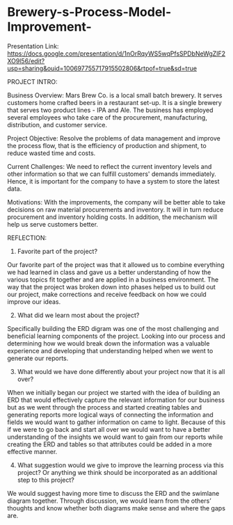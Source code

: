 # Brewery-s-Process-Model-Improvement-

Presentation Link: https://docs.google.com/presentation/d/1nOrRqyWS5wqPfsSPDbNeWgZIF2XO9l56/edit?usp=sharing&ouid=100697755717915502806&rtpof=true&sd=true

PROJECT INTRO:

Business Overview: Mars Brew Co. is a local small batch brewery. It serves customers home crafted beers in a restaurant set-up. It is a single brewery that serves two product lines - IPA and Ale. The business has employed several employees who take care of the procurement, manufacturing, distribution, and customer service. 

Project Objective: Resolve the problems of data management and improve the process flow, that is the efficiency of production and shipment, to reduce wasted time and costs.

Current Challenges: We need to reflect the current inventory levels and other information so that we can fulfill customers' demands immediately. Hence, it is important for the company to have a system to store the latest data.

Motivations: With the improvements, the company will be better able to take decisions on raw material procurements and inventory. It will in turn reduce procurement and inventory holding costs. In addition, the mechanism will help us serve customers better. 

REFLECTION:

1. Favorite part of the project?

Our favorite part of the project was that it allowed us to combine everything we had learned in class and gave us a better understanding of how the various topics fit together and are applied in a business environment. The way that the project was broken down into phases helped us to build out our project, make corrections and receive feedback on how we could improve our ideas.

2. What did we learn most about the project?

Specifically building the ERD digram was one of the most challenging and beneficial learning components of the project. Looking into our process and determining how we would break down the information was a valuable experience and developing that understanding helped when we went to generate our reports.

3. What would we have done differently about your project now that it is all over? 

When we initially began our project we started with the idea of building an ERD that would effectively capture the relevant information for our business but as we went through the process and started creating tables and generating reports more logical ways of connecting the information and fields we would want to gather information on came to light. Because of this if we were to go back and start all over we would want to have a better understanding of the insights we would want to gain from our reports while creating the ERD and tables so that attributes could be added in a more effective manner. 

4. What suggestion would we give to improve the learning process via this project? Or anything we think should be incorporated as an additional step to this project? 

We would suggest having more time to discuss the ERD and the swimlane diagram together. Through discussion, we would learn from the others’ thoughts and know whether both diagrams make sense and where the gaps are.
